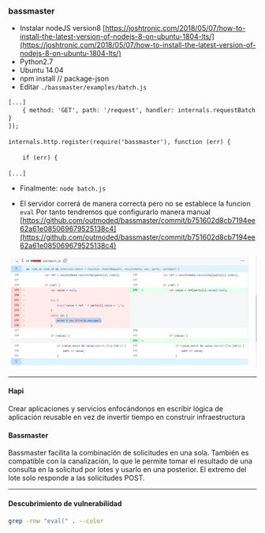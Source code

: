 ### bassmaster
- Instalar nodeJS version8
[https://joshtronic.com/2018/05/07/how-to-install-the-latest-version-of-nodejs-8-on-ubuntu-1804-lts/](https://joshtronic.com/2018/05/07/how-to-install-the-latest-version-of-nodejs-8-on-ubuntu-1804-lts/)
- Python2.7
- Ubuntu 14.04
- npm install // package-json
- Editar `./bassmaster/examples/batch.js`
```node
[...]
    { method: 'GET', path: '/request', handler: internals.requestBatch }
]);

internals.http.register(require('bassmaster'), function (err) {

    if (err) {

[...]
```
- Finalmente: `node batch.js`

- El servidor correrá de manera correcta pero no se establece la funcion `eval`
Por tanto tendremos que configurarlo manera manual [https://github.com/outmoded/bassmaster/commit/b751602d8cb7194ee62a61e085069679525138c4](https://github.com/outmoded/bassmaster/commit/b751602d8cb7194ee62a61e085069679525138c4)

![eval.png](eval.png)

-----

#### Hapi
Crear aplicaciones y servicios enfocándonos en escribir lógica de aplicación reusable en vez de invertir tiempo en construir infraestructura

#### Bassmaster
Bassmaster facilita la combinación de solicitudes en una sola. También es compatible con la canalización, lo que le permite tomar el resultado de una consulta en la solicitud por lotes y usarlo en una posterior. El extremo del lote solo responde a las solicitudes POST.

-----

#### Descubrimiento de vulnerabilidad
```bash
grep -rnw "eval(" . --color
```
